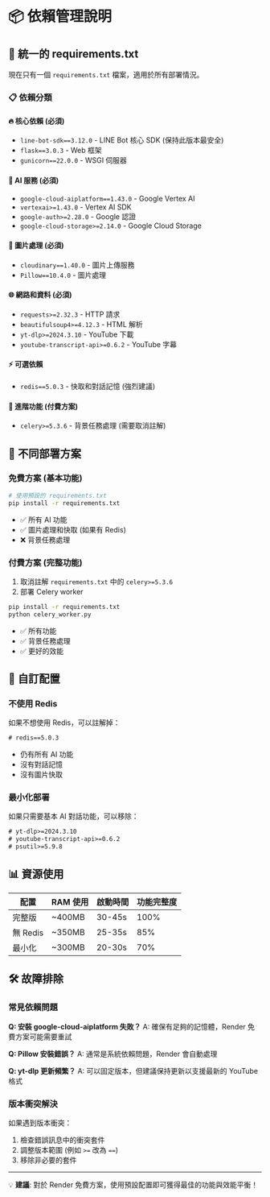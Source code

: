 # 📦 依賴管理說明

## 🎯 統一的 requirements.txt

現在只有一個 `requirements.txt` 檔案，適用於所有部署情況。

### 📋 依賴分類

#### 🔥 核心依賴 (必須)
- `line-bot-sdk==3.12.0` - LINE Bot 核心 SDK (保持此版本最安全)
- `flask==3.0.3` - Web 框架
- `gunicorn==22.0.0` - WSGI 伺服器

#### 🤖 AI 服務 (必須)
- `google-cloud-aiplatform==1.43.0` - Google Vertex AI
- `vertexai>=1.43.0` - Vertex AI SDK
- `google-auth>=2.28.0` - Google 認證
- `google-cloud-storage>=2.14.0` - Google Cloud Storage

#### 🎨 圖片處理 (必須)
- `cloudinary==1.40.0` - 圖片上傳服務
- `Pillow==10.4.0` - 圖片處理

#### 🌐 網路和資料 (必須)
- `requests>=2.32.3` - HTTP 請求
- `beautifulsoup4>=4.12.3` - HTML 解析
- `yt-dlp>=2024.3.10` - YouTube 下載
- `youtube-transcript-api>=0.6.2` - YouTube 字幕

#### ⚡ 可選依賴
- `redis==5.0.3` - 快取和對話記憶 (強烈建議)

#### 🔄 進階功能 (付費方案)
- `celery>=5.3.6` - 背景任務處理 (需要取消註解)

## 🚀 不同部署方案

### 免費方案 (基本功能)
```bash
# 使用預設的 requirements.txt
pip install -r requirements.txt
```
- ✅ 所有 AI 功能
- ✅ 圖片處理和快取 (如果有 Redis)
- ❌ 背景任務處理

### 付費方案 (完整功能)
1. 取消註解 `requirements.txt` 中的 `celery>=5.3.6`
2. 部署 Celery worker
```bash
pip install -r requirements.txt
python celery_worker.py
```
- ✅ 所有功能
- ✅ 背景任務處理
- ✅ 更好的效能

## 🔧 自訂配置

### 不使用 Redis
如果不想使用 Redis，可以註解掉：
```txt
# redis==5.0.3
```
- 仍有所有 AI 功能
- 沒有對話記憶
- 沒有圖片快取

### 最小化部署
如果只需要基本 AI 對話功能，可以移除：
```txt
# yt-dlp>=2024.3.10
# youtube-transcript-api>=0.6.2
# psutil>=5.9.8
```

## 📊 資源使用

| 配置 | RAM 使用 | 啟動時間 | 功能完整度 |
|------|----------|----------|------------|
| 完整版 | ~400MB | 30-45s | 100% |
| 無 Redis | ~350MB | 25-35s | 85% |
| 最小化 | ~300MB | 20-30s | 70% |

## 🛠️ 故障排除

### 常見依賴問題

**Q: 安裝 google-cloud-aiplatform 失敗？**
A: 確保有足夠的記憶體，Render 免費方案可能需要重試

**Q: Pillow 安裝錯誤？**
A: 通常是系統依賴問題，Render 會自動處理

**Q: yt-dlp 更新頻繁？**
A: 可以固定版本，但建議保持更新以支援最新的 YouTube 格式

### 版本衝突解決
如果遇到版本衝突：
1. 檢查錯誤訊息中的衝突套件
2. 調整版本範圍 (例如 `>=` 改為 `==`)
3. 移除非必要的套件

---

💡 **建議**: 對於 Render 免費方案，使用預設配置即可獲得最佳的功能與效能平衡！